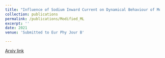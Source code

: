 ```yaml
---
title: "Influence of Sodium Inward Current on Dynamical Behaviour of Modified Morris-Lecar Model"
collection: publications
permalink: /publications/Modified_ML
excerpt: ''
date: 2021
venue: 'Submitted to Eur Phy Jour B'

---
```


[Arxiv link](https://arxiv.org/pdf/2009.06979.pdf)



